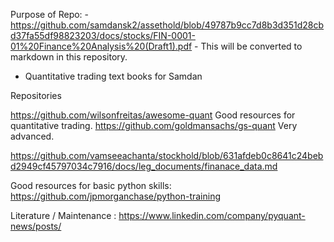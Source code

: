 Purpose of Repo:
    - <https://github.com/samdansk2/assethold/blob/49787b9cc7d8b3d351d28cbd37fa55df98823203/docs/stocks/FIN-0001-01%20Finance%20Analysis%20(Draft1).pdf>
    - This will be converted to markdown in this repository.

- Quantitative trading text books for Samdan

Repositories

<https://github.com/wilsonfreitas/awesome-quant> Good resources for quantitative trading.
<https://github.com/goldmansachs/gs-quant> Very advanced.

<https://github.com/vamseeachanta/stockhold/blob/631afdeb0c8641c24bebd2949cf45797034c7916/docs/leg_documents/finanace_data.md>

Good resources for basic python skills:
<https://github.com/jpmorganchase/python-training>

Literature / Maintenance :
https://www.linkedin.com/company/pyquant-news/posts/